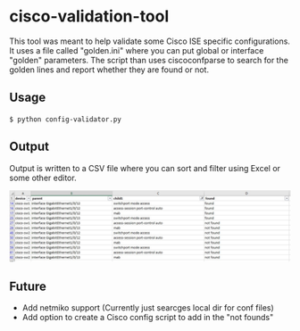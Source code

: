 # cisco-validation-tool

This tool was meant to help validate some Cisco ISE specific configurations. It uses a file called "golden.ini" where you can put global or interface "golden" parameters. The script than uses ciscoconfparse to search for the golden lines and report whether they are found or not.

## Usage

```
$ python config-validator.py
```

## Output

Output is written to a CSV file where you can sort and filter using Excel or some other editor.

<img src="images/image1.jpg"></img>
## Future

- Add netmiko support (Currently just searcges local dir for conf files)
- Add option to create a Cisco config script to add in the "not founds"


